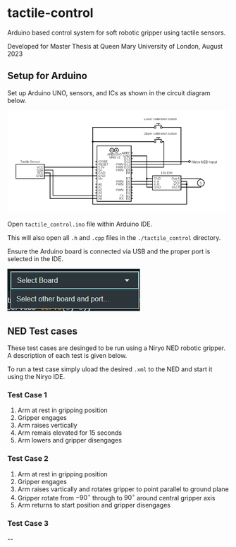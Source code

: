 # tactile-control
Arduino based control system for soft robotic gripper using tactile sensors.

Developed for Master Thesis at Queen Mary University of London, August 2023

## Setup for Arduino
Set up Arduino UNO, sensors, and ICs as shown in the circuit diagram below.

<img src="./images/circuit_diagram.png" alt="Circuit Diagram" />

Open `tactile_control.ino` file within Arduino IDE.

This will also open all `.h` and `.cpp` files in the `./tactile_control` directory.

Ensure the Arduino board is connected via USB and the proper port is selected in the IDE.

<img src="./images/port_selection.png" alt="Arduino Port Selection">

## NED Test cases
These test cases are desinged to be run using a Niryo NED robotic gripper. A description of each test is given below.

To run a test case simply uload the desired `.xml` to the NED and start it using the Niryo IDE.

### Test Case 1
1. Arm at rest in gripping position
2. Gripper engages
3. Arm raises vertically
4. Arm remais elevated for 15 seconds
5. Arm lowers and gripper disengages

### Test Case 2
1. Arm at rest in gripping position
2. Gripper engages
3. Arm raises vartically and rotates gripper to point parallel to ground plane
4. Gripper rotate from $-90^\circ$ through to $90^\circ$ around central gripper axis
5. Arm returns to start position and gripper disengages

### Test Case 3
--
